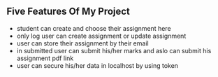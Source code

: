 ## Five Features Of My Project 

* student can create and choose their assignment here
* only log user can create assignment or update assignment
* user can store their assignment by their email
* in submitted user can submit his/her marks and aslo can submit his assignment pdf link
* user can secure his/her data in localhost by using token 
